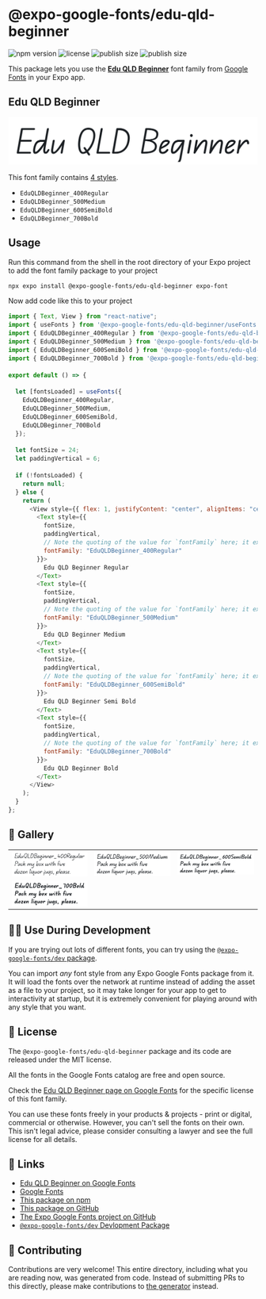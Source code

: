 # @expo-google-fonts/edu-qld-beginner

![npm version](https://flat.badgen.net/npm/v/@expo-google-fonts/edu-qld-beginner)
![license](https://flat.badgen.net/github/license/expo/google-fonts)
![publish size](https://flat.badgen.net/packagephobia/install/@expo-google-fonts/edu-qld-beginner)
![publish size](https://flat.badgen.net/packagephobia/publish/@expo-google-fonts/edu-qld-beginner)

This package lets you use the [**Edu QLD Beginner**](https://fonts.google.com/specimen/Edu+QLD+Beginner) font family from [Google Fonts](https://fonts.google.com/) in your Expo app.

## Edu QLD Beginner

![Edu QLD Beginner](./font-family.png)

This font family contains [4 styles](#-gallery).

- `EduQLDBeginner_400Regular`
- `EduQLDBeginner_500Medium`
- `EduQLDBeginner_600SemiBold`
- `EduQLDBeginner_700Bold`

## Usage

Run this command from the shell in the root directory of your Expo project to add the font family package to your project

```sh
npx expo install @expo-google-fonts/edu-qld-beginner expo-font
```

Now add code like this to your project

```js
import { Text, View } from "react-native";
import { useFonts } from '@expo-google-fonts/edu-qld-beginner/useFonts';
import { EduQLDBeginner_400Regular } from '@expo-google-fonts/edu-qld-beginner/400Regular';
import { EduQLDBeginner_500Medium } from '@expo-google-fonts/edu-qld-beginner/500Medium';
import { EduQLDBeginner_600SemiBold } from '@expo-google-fonts/edu-qld-beginner/600SemiBold';
import { EduQLDBeginner_700Bold } from '@expo-google-fonts/edu-qld-beginner/700Bold';

export default () => {

  let [fontsLoaded] = useFonts({
    EduQLDBeginner_400Regular, 
    EduQLDBeginner_500Medium, 
    EduQLDBeginner_600SemiBold, 
    EduQLDBeginner_700Bold
  });

  let fontSize = 24;
  let paddingVertical = 6;

  if (!fontsLoaded) {
    return null;
  } else {
    return (
      <View style={{ flex: 1, justifyContent: "center", alignItems: "center" }}>
        <Text style={{
          fontSize,
          paddingVertical,
          // Note the quoting of the value for `fontFamily` here; it expects a string!
          fontFamily: "EduQLDBeginner_400Regular"
        }}>
          Edu QLD Beginner Regular
        </Text>
        <Text style={{
          fontSize,
          paddingVertical,
          // Note the quoting of the value for `fontFamily` here; it expects a string!
          fontFamily: "EduQLDBeginner_500Medium"
        }}>
          Edu QLD Beginner Medium
        </Text>
        <Text style={{
          fontSize,
          paddingVertical,
          // Note the quoting of the value for `fontFamily` here; it expects a string!
          fontFamily: "EduQLDBeginner_600SemiBold"
        }}>
          Edu QLD Beginner Semi Bold
        </Text>
        <Text style={{
          fontSize,
          paddingVertical,
          // Note the quoting of the value for `fontFamily` here; it expects a string!
          fontFamily: "EduQLDBeginner_700Bold"
        }}>
          Edu QLD Beginner Bold
        </Text>
      </View>
    );
  }
};
```

## 🔡 Gallery


||||
|-|-|-|
|![EduQLDBeginner_400Regular](./400Regular/EduQLDBeginner_400Regular.ttf.png)|![EduQLDBeginner_500Medium](./500Medium/EduQLDBeginner_500Medium.ttf.png)|![EduQLDBeginner_600SemiBold](./600SemiBold/EduQLDBeginner_600SemiBold.ttf.png)||
|![EduQLDBeginner_700Bold](./700Bold/EduQLDBeginner_700Bold.ttf.png)||||


## 👩‍💻 Use During Development

If you are trying out lots of different fonts, you can try using the [`@expo-google-fonts/dev` package](https://github.com/expo/google-fonts/tree/master/font-packages/dev#readme).

You can import _any_ font style from any Expo Google Fonts package from it. It will load the fonts over the network at runtime instead of adding the asset as a file to your project, so it may take longer for your app to get to interactivity at startup, but it is extremely convenient for playing around with any style that you want.


## 📖 License

The `@expo-google-fonts/edu-qld-beginner` package and its code are released under the MIT license.

All the fonts in the Google Fonts catalog are free and open source.

Check the [Edu QLD Beginner page on Google Fonts](https://fonts.google.com/specimen/Edu+QLD+Beginner) for the specific license of this font family.

You can use these fonts freely in your products & projects - print or digital, commercial or otherwise. However, you can't sell the fonts on their own. This isn't legal advice, please consider consulting a lawyer and see the full license for all details.

## 🔗 Links

- [Edu QLD Beginner on Google Fonts](https://fonts.google.com/specimen/Edu+QLD+Beginner)
- [Google Fonts](https://fonts.google.com/)
- [This package on npm](https://www.npmjs.com/package/@expo-google-fonts/edu-qld-beginner)
- [This package on GitHub](https://github.com/expo/google-fonts/tree/master/font-packages/edu-qld-beginner)
- [The Expo Google Fonts project on GitHub](https://github.com/expo/google-fonts)
- [`@expo-google-fonts/dev` Devlopment Package](https://github.com/expo/google-fonts/tree/master/font-packages/dev)

## 🤝 Contributing

Contributions are very welcome! This entire directory, including what you are reading now, was generated from code. Instead of submitting PRs to this directly, please make contributions to [the generator](https://github.com/expo/google-fonts/tree/master/packages/generator) instead.
